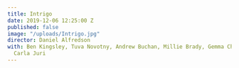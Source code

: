 ```yaml
---
title: Intrigo
date: 2019-12-06 12:25:00 Z
published: false
image: "/uploads/Intrigo.jpg"
director: Daniel Alfredson
with: Ben Kingsley, Tuva Novotny, Andrew Buchan, Millie Brady, Gemma Chan, Jamie Sives,
  Carla Juri
---
```


